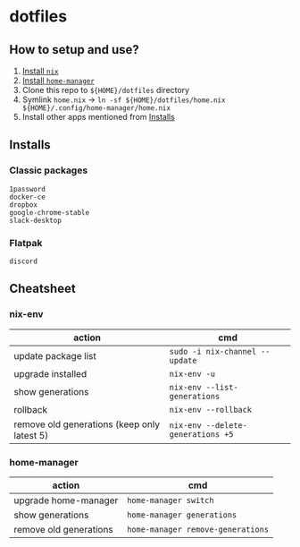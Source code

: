 # dotfiles

## How to setup and use?

1. [Install `nix`](https://zero-to-nix.com/concepts/nix-installer)
2. [Install `home-manager`](https://nix-community.github.io/home-manager/index.html)
3. Clone this repo to `${HOME}/dotfiles` directory
4. Symlink `home.nix` -> `ln -sf ${HOME}/dotfiles/home.nix ${HOME}/.config/home-manager/home.nix`
5. Install other apps mentioned from [Installs](#installs)

## Installs

### Classic packages

```plain
1password
docker-ce
dropbox
google-chrome-stable
slack-desktop
```

### Flatpak

```plain
discord
```

## Cheatsheet

### nix-env

| action       | cmd    |
|-------------------------------------------- | --------------------------------- |
| update package list                         | `sudo -i nix-channel --update`      |
| upgrade installed                           | `nix-env -u`                        |
| show generations                            | `nix-env --list-generations`        |
| rollback                                    | `nix-env --rollback`                |
| remove old generations (keep only latest 5) | `nix-env --delete-generations +5`   |

### home-manager

| action                 | cmd                             |
|------------------------|---------------------------------|
| upgrade home-manager   | `home-manager switch`             |
| show generations       | `home-manager generations`        |
| remove old generations | `home-manager remove-generations` |
